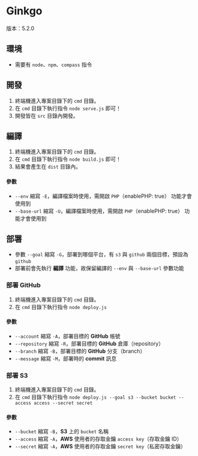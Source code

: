# Ginkgo

版本：5.2.0

## 環境

* 需要有 `node`、`npm`、`compass` 指令


## 開發

1. 終端機進入專案目錄下的 `cmd` 目錄。
2. 在 `cmd` 目錄下執行指令 `node serve.js` 即可！
3. 開發皆在 `src` 目錄內開發。

## 編譯

1. 終端機進入專案目錄下的 `cmd` 目錄。
2. 在 `cmd` 目錄下執行指令 `node build.js` 即可！
3. 結果會產生在 `dist` 目錄內。

#### 參數
  * `--env` 縮寫 `-E`，編譯檔案時使用，需開啟 `PHP`（enablePHP: true） 功能才會使用到
  * `--base-url` 縮寫 `-U`，編譯檔案時使用，需開啟 `PHP`（enablePHP: true） 功能才會使用到

## 部署

* 參數 `--goal` 縮寫 `-G`，部署到哪個平台，有 `s3` 與 `github` 兩個目標，預設為 `github`
* 部署前會先執行 **編譯** 功能，故保留編譯的 `--env` 與 `--base-url` 參數功能

### 部署 GitHub

1. 終端機進入專案目錄下的 `cmd` 目錄。
2. 在 `cmd` 目錄下執行指令 `node deploy.js`

#### 參數

  * `--account` 縮寫 `-A`，部署目標的 **GitHub** 帳號
  * `--repository` 縮寫 `-R`，部署目標的 **GitHub** 倉庫（repository）
  * `--branch` 縮寫 `-B`，部署目標的 **GitHub** 分支（branch）
  * `--message` 縮寫 `-M`，部署時的 **commit** 訊息

### 部署 S3

1. 終端機進入專案目錄下的 `cmd` 目錄。
2. 在 `cmd` 目錄下執行指令 `node deploy.js --goal s3 --bucket bucket --access access --secret secret`

#### 參數

  * `--bucket` 縮寫 `-B`，**S3** 上的 `bucket` 名稱
  * `--access` 縮寫 `-A`，**AWS** 使用者的存取金鑰 `access key`（存取金鑰 ID）
  * `--secret` 縮寫 `-A`，**AWS** 使用者的存取金鑰 `secret key`（私密存取金鑰）
